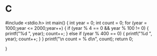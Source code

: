 # C
#include <stdio.h>
int main()
{
	int year = 0;
	int count = 0;
	for (year = 1000;year <= 2000;year++)
	{
		if (year % 4 == 0 && year % 100 != 0)
		{
			printf("%d ", year);
			count++;
		}
		else if (year % 400 == 0)
		{
			printf("%d ", year);
			count++;
		}
	}
	printf("\n count = % d\n", count);
	return 0;

}
